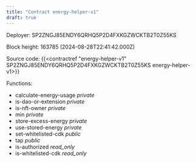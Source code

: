 ```yaml
---
title: "Contract energy-helper-v1"
draft: true
---
```

Deployer: SP2ZNGJ85ENDY6QRHQ5P2D4FXKGZWCKTB2T0Z55KS


 



Block height: 163785 (2024-08-28T22:41:42.000Z)

Source code: {{<contractref "energy-helper-v1" SP2ZNGJ85ENDY6QRHQ5P2D4FXKGZWCKTB2T0Z55KS energy-helper-v1>}}

Functions:

* calculate-energy-usage _private_
* is-dao-or-extension _private_
* is-nft-owner _private_
* min _private_
* store-excess-energy _private_
* use-stored-energy _private_
* set-whitelisted-cdk _public_
* tap _public_
* is-authorized _read_only_
* is-whitelisted-cdk _read_only_
